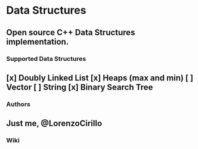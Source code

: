 # Data Structures
Open source C++ Data Structures implementation. 
-----------
### Supported Data Structures
[x] Doubly Linked List <To commit>
[x] Heaps (max and min) <To commit>
[ ] Vector
[ ] String
[x] Binary Search Tree <To commit>
-----------
### Authors
Just me, @LorenzoCirillo 
-----------
### Wiki
<Upcoming>
